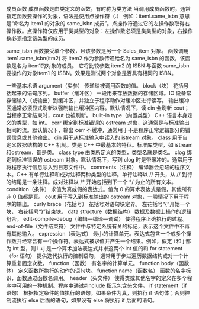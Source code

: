 成员函数
成员函数是由类定义的函数，有时称为类方法
当调用成员函数时，通常指定函数要操作的对象，语法是使用点操作符（.）
例如：iteml.same_isbn
意思是“命名为 item1 的对象的 same_isbn 成员”。点操作符通过它的左操作数取得右操作数。点操作符仅应用于类类型的对象：左操作数必须是类类型的对象，右操作数必须指定该类型的成员。

same_isbn 函数接受单个参数，且该参数是另一个 Sales_item 对象。
函数调用item1.same_isbn(itm2)
将 item2 作为参数传递给名为 same_isbn 的函数，该函数是名为 item1的对象的成员。 它将比较参数 item2 的 ISBN 与函数 same_isbn 要操作的对象item1 的 ISBN。效果是测试两个对象是否具有相同的 ISBN。

一些基本术语
argument（实参）
传递给被调用函数的值。
block（块）
花括号括起来的语句序列。
buffer（缓冲区）
一段用来存放数据的存储区域。IO 设备常存储输入（或输出）到缓冲区，并独立于程序动作对缓冲区进行读写。 输出缓冲区通常必须显式刷新以强制输出缓冲区内容。默认情况下，读 cin 会刷新 cout；当程序正常结束时，cout 也被刷新。
built-in type（内置类型）
C++ 语言本身定义的类型，如 int。
cerr
绑定到标准错误的 ostream 对象，这通常是与标准输出相同的流。默认情况下，输出 cerr 不缓冲，通常用于不是程序正常逻辑部分的错误信息或其他输出。
cin
用于从标准输入中读入的 istream 对象。
class
用于自定义数据结构的 C++ 机制。类是 C++ 中最基本的特征。标准库类型，如 istream 和ostream，都是类。
class type
由类所定义的类型，类型名就是类名。
clog
绑定到标准错误的 ostream 对象。默认情况下，写到 clog 时是带缓冲的。通常用于将程序执行信息写入到日志文件中。
comments（注释）
编译器会忽略的程序文本。C++ 有单行注释和成对注释两种类型的注释。单行注释以 // 开头，从 // 到行的结尾是一条注释。成对注释以 /* 开始包括到下一个 */ 为止的所有文本。
condition（条件）
求值为真或假的表达式。值为 0 的算术表达式是假，其他所有非 0 值都是真。
cout
用于写入到标准输出的 ostream 对象，一般情况下用于程序的输出。
curly brace（花括号）
花括号对语句块定界。 左花括号“{”开始一个块， 右花括号“}”结束块。
data structure（数据结构）
数据及数据上操作的逻辑组合。
edit-compile-debug（编辑—编译—调试）
使得程序正确执行的过程。
end-of-file（文件结束符）
文件中与特定系统有关的标记，表示这个文件中不再有其他输入。
expression（表达式）
最小的计算单元。表达式包含一个或多个操作数并经常含有一个操作符。表达式被求值并产生一个结果。例如，假定 i 和 j 都为 int 型，则 i +j 是一个算术加法表达式并求这两个 int 值的和
for statement（for 语句）
提供迭代执行的控制语句， 通常用于步进遍历数据结构或对一个计算重复固定次数。
function（函数）
有名字的计算单元。
function body（函数体）
定义函数所执行的动作的语句块。
function name（函数名）
函数的名字标识，函数通过函数名调用。
header（头文件）
使得类或其他名字的定义在多个程序中可用的一种机制。程序中通过#include 指示包含头文件。
if statement（if 语句）
根据指定条件的值执行的语句。如果条件为真，则执行 if 语句体；否则控制流执行 else 后面的语句，如果没有 else 将执行 if 后面的语句。